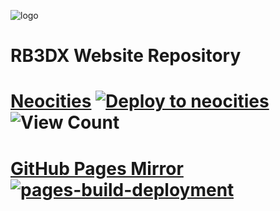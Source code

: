 ![logo](https://raw.githubusercontent.com/HMXMilohax/RB3DX-Site/main/docs/images/logo.gif)
# RB3DX Website Repository

# [Neocities](https://rb3dx.neocities.org/) [![Deploy to neocities](https://github.com/hmxmilohax/RB3DX-Site/actions/workflows/deploy.yml/badge.svg)](https://github.com/hmxmilohax/RB3DX-Site/actions/workflows/deploy.yml) ![View Count](https://img.shields.io/badge/dynamic/json?url=https%3A%2F%2Fneocities.org%2Fapi%2Finfo%3Fsitename%3Drb3dx&query=%24.info.views&label=Site%20Views)
# [GitHub Pages Mirror](https://hmxmilohax.github.io/RB3DX-Site/) [![pages-build-deployment](https://github.com/hmxmilohax/RB3DX-Site/actions/workflows/pages/pages-build-deployment/badge.svg)](https://github.com/hmxmilohax/RB3DX-Site/actions/workflows/pages/pages-build-deployment)
